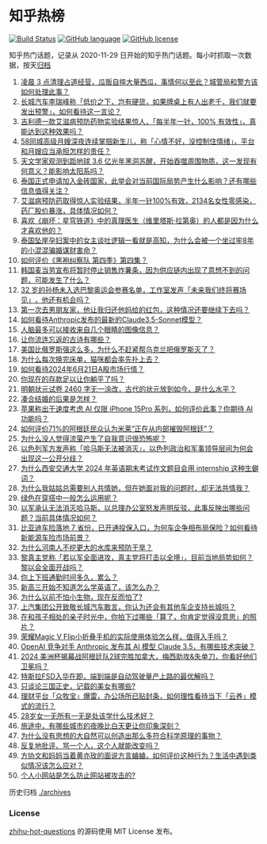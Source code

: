 # 知乎热榜
[![Build Status](https://github.com/ToWeLong/zhihu-hot-questions/workflows/CI/badge.svg)](https://github.com/ToWeLong/zhihu-hot-questions/actions)
[![GitHub language](https://img.shields.io/badge/language-golang-orange.svg)](https://golang.org/)
[![GitHub license](https://img.shields.io/github/license/ToWeLong/zhihu-hot-questions)](https://github.com/ToWeLong/zhihu-hot-questions/blob/main/LICENSE)

知乎热门话题，记录从 2020-11-29 日开始的知乎热门话题。每小时抓取一次数据，按天[归档](./archives)

<!-- BEGIN -->

1. [凌晨 3 点清理占道经营，瓜贩自摔大量西瓜，事情何以至此？城管局和警方该如何处理此事？](https://www.zhihu.com/question/659396531)
1. [长城汽车李瑞峰称「低价之下，岂有硬货，如果牌桌上有人出老千，我们就要发出预警」，如何看待这一言论？](https://www.zhihu.com/question/659453902)
1. [吉利德一款艾滋病预防药物实验结果惊人，「每半年一针，100% 有效性」，真能达到这种效果吗？](https://www.zhihu.com/question/659484573)
1. [58同城高级月嫂深夜连续掌掴新生儿，称「心情不好，没控制住情绪」，平台和月嫂应当承担怎样的责任？](https://www.zhihu.com/question/659424367)
1. [天文学家观测到距地球 3.6 亿光年黑洞苏醒，开始吞噬周围物质，这一发现有何意义？能影响太阳系吗？](https://www.zhihu.com/question/659419276)
1. [泰国正式申请加入金砖国家，此举会对当前国际局势产生什么影响？还有哪些信息值得关注？](https://www.zhihu.com/question/659487531)
1. [艾滋病预防药取得惊人实验结果，半年一针100%有效，2134名女性零感染，药厂股价暴涨，具体情况如何？](https://www.zhihu.com/question/659485039)
1. [喜欢《崩坏：星穹铁道》中的真理医生（维里塔斯·拉第奥）的人都是因为什么才喜欢他的？](https://www.zhihu.com/question/659137649)
1. [泰国坠崖孕妇案中的女主谈吐逻辑一看就是高知，为什么会被一个坐过牢8年的小混混骗婚谋财害命？](https://www.zhihu.com/question/420753268)
1. [如何评价《黑袍纠察队 第四季》第四集？](https://www.zhihu.com/question/659454346)
1. [韩国麦当劳宣布将暂时停止销售炸薯条，因为供应链内出现了意想不到的问题，可能发生了什么？](https://www.zhihu.com/question/659429236)
1. [32 岁的孙杨未入选巴黎奥运会参赛名单，工作室发声「未来我们终将赛场见」 ​​​，他还有机会吗？](https://www.zhihu.com/question/659341535)
1. [第一次去男朋友家，他让我归还他妈给的红包，这种情况还要继续下去吗？](https://www.zhihu.com/question/658978701)
1. [如何看待Anthropic发布的最新的Claude3.5-Sonnet模型？](https://www.zhihu.com/question/659457474)
1. [人脑最多可以接收来自几个眼睛的图像信息？](https://www.zhihu.com/question/659303621)
1. [让你流连忘返的古诗有哪些？](https://www.zhihu.com/question/659457750)
1. [美国比俄罗斯强这么多，为什么不赶紧帮乌克兰把俄罗斯灭了？](https://www.zhihu.com/question/658569604)
1. [为什么每次换完床单，猫咪都会率先扑上去？](https://www.zhihu.com/question/659400229)
1. [如何看待2024年6月21日A股市场行情？](https://www.zhihu.com/question/659311709)
1. [你现在的存款足以让你躺平了吗？](https://www.zhihu.com/question/659400533)
1. [明朝状元试卷 2460 字无一涂改，古代的状元放到如今，是什么水平？](https://www.zhihu.com/question/658616126)
1. [凑合结婚的后果是怎样？](https://www.zhihu.com/question/659363897)
1. [苹果称出于速度考虑 AI 仅限 iPhone 15Pro 系列，如何评价此事？你期待 AI 功能吗？](https://www.zhihu.com/question/659409832)
1. [如何评价71%的阿根廷民众认为米莱“正在从内部摧毁阿根廷”？](https://www.zhihu.com/question/659245052)
1. [为什么没人觉得流萤产生了自我意识很恐怖呢？](https://www.zhihu.com/question/659367236)
1. [以色列军方发声称「哈马斯无法被消灭」，以色列政治和军事领导层间为何会出现这一公开分歧？](https://www.zhihu.com/question/659418505)
1. [为什么西安交通大学 2024 年英语期末考试作文题目会用 internship 这种生僻词？](https://www.zhihu.com/question/659189308)
1. [为什么我姑姑总需要别人共情她，但在她面对我的问题时，却无法共情我？](https://www.zhihu.com/question/659303204)
1. [绿色在穿搭中一般怎么运用呢？](https://www.zhihu.com/question/657547529)
1. [以军承认无法消灭哈马斯，以总理办公室怒发声明反驳，此事反映出哪些问题？当前具体情况如何？](https://www.zhihu.com/question/659419683)
1. [比亚迪车险落地 7 省份，已开通投保入口，为何车企争相布局保险？如何看待新能源车险市场前景？](https://www.zhihu.com/question/659485045)
1. [为什么河南人不挖更大的水库来预防干旱？](https://www.zhihu.com/question/658976757)
1. [黎真主党称「若以军全面进攻，真主党将打击以全境」，目前当地局势如何？黎以会全面开战吗？](https://www.zhihu.com/question/659399806)
1. [你上下班通勤时间多久，累么？](https://www.zhihu.com/question/653977338)
1. [新高三开始不知道怎么学英语了，该怎么办？](https://www.zhihu.com/question/659359299)
1. [为什么以前不怕小生物，现在反而怕了?](https://www.zhihu.com/question/659454275)
1. [上汽集团公开致敬长城汽车敢言，你认为还会有其他车企支持长城吗？](https://www.zhihu.com/question/659442588)
1. [在和孩子相处的亲子时光中，你拍下过哪些「算了，你肯定觉得没意思」的照片？](https://www.zhihu.com/question/659415288)
1. [荣耀Magic V Flip小折叠手机的实际使用体验怎么样，值得入手吗？](https://www.zhihu.com/question/659409447)
1. [OpenAI 竞争对手 Anthropic 发布其 AI 模型 Claude 3.5，有哪些技术突破？](https://www.zhihu.com/question/659458308)
1. [2024 美洲杯揭幕战阿根廷队2球完胜加拿大，梅西助攻&失单刀，你看好他们卫冕吗？](https://www.zhihu.com/question/659402537)
1. [特斯拉FSD入华在即，端到端是自动驾驶量产上路的最优解吗？](https://www.zhihu.com/question/658722229)
1. [只谈论三国正史，记载的美女有哪些?](https://www.zhihu.com/question/655497797)
1. [理财平台「众牧宝」爆雷，办公场所已贴封条，如何理性看待当下「云养」模式的流行？](https://www.zhihu.com/question/659399377)
1. [28岁女一无所有一无是处该学什么技术好？](https://www.zhihu.com/question/653309791)
1. [旅途中，有哪些城市的夜晚比白天更让你印象深刻？](https://www.zhihu.com/question/659404260)
1. [为什么没有思想的大自然可以创造出那么多符合科学原理的事物？](https://www.zhihu.com/question/659453448)
1. [反复地批评、骂一个人，这个人就能改变吗？](https://www.zhihu.com/question/657778197)
1. [方协文和妈妈当着黄亦玫的面说方言蛐蛐，如何评价这种行为？生活中遇到类似情况该怎么应对？](https://www.zhihu.com/question/659342068)
1. [个人小网站是怎么防止网站被攻击的?](https://www.zhihu.com/question/558788111)

<!-- END -->

历史归档 [./archives](./archives)


### License
[zhihu-hot-questions](https://github.com/towelong/zhihu-hot-questions) 的源码使用 MIT License 发布。